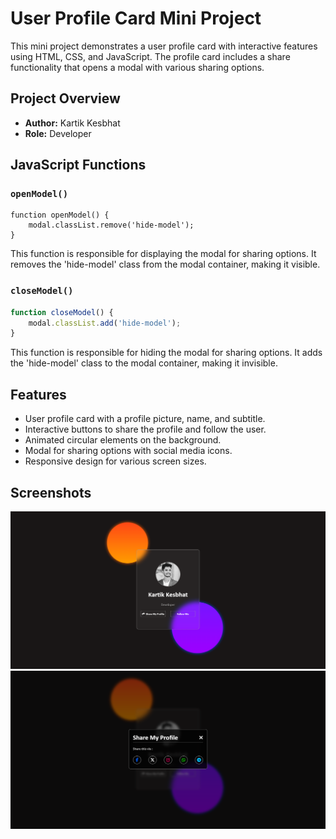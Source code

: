 # User Profile Card Mini Project

This mini project demonstrates a user profile card with interactive features using HTML, CSS, and JavaScript. The profile card includes a share functionality that opens a modal with various sharing options.

## Project Overview

- **Author:** Kartik Kesbhat
- **Role:** Developer

## JavaScript Functions

### `openModel()`

```javascrip
function openModel() {
    modal.classList.remove('hide-model');
}
```

This function is responsible for displaying the modal for sharing options. It removes the 'hide-model' class from the modal container, making it visible.

### `closeModel()`

```javascript
function closeModel() {
    modal.classList.add('hide-model');
}
```

This function is responsible for hiding the modal for sharing options. It adds the 'hide-model' class to the modal container, making it invisible.


## Features

- User profile card with a profile picture, name, and subtitle.
- Interactive buttons to share the profile and follow the user.
- Animated circular elements on the background.
- Modal for sharing options with social media icons.
- Responsive design for various screen sizes.

## Screenshots

![User Profile Card](https://github.com/kartikkesbhat-2003/Mini-Projects/blob/429ca60f935e4c5dfccf1d2d8b5810c3e73914bc/User%20Profile%20Card/Screenshots/User%20profile%20card.png)
![User Profile Card](https://github.com/kartikkesbhat-2003/Mini-Projects/blob/bc7fd1a8c49d8a17ee9b959583d55f0cd82306cc/User%20Profile%20Card/Screenshots/Share-my-profile.png)

